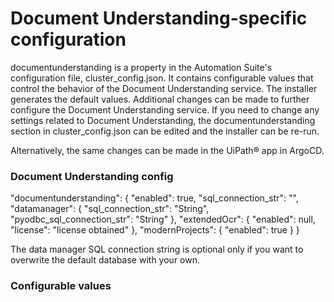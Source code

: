 ﻿# Document Understanding-specific configuration

documentunderstanding is a property in the Automation Suite's configuration
            file, cluster_config.json. It contains
            configurable values that control the behavior of the Document Understanding service. The
            installer generates the default values. Additional changes can be made to further
            configure the Document Understanding service. If you need to change any settings related
            to Document Understanding, the documentunderstanding section in cluster_config.json can be edited and the
            installer can be re-run.

Alternatively, the same changes can be made in the UiPath® app in ArgoCD.

### Document Understanding config

"documentunderstanding": {
    "enabled": true,
    "sql_connection_str": "",
    "datamanager": {
      "sql_connection_str": "String",
      "pyodbc_sql_connection_str": "String"
    },
    "extendedOcr": {
      "enabled": null,
      "license": "license obtained"
    },
    "modernProjects": {
      "enabled": true
    }
  }

The data manager SQL connection string is optional only if you want to overwrite the default database with your own.


### Configurable values



